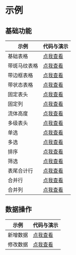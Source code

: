 # 示例

## 基础功能

| 示例 | 代码与演示 |
| --- | --- |
| 基础表格 | [点我查看](https://fairyever.gitee.io/d2-admin-preview/#/demo/d2-crud/demo1) |
| 带斑马纹表格 | [点我查看](https://fairyever.gitee.io/d2-admin-preview/#/demo/d2-crud/demo2) |
| 带边框表格 | [点我查看](https://fairyever.gitee.io/d2-admin-preview/#/demo/d2-crud/demo3) |
| 带状态表格 | [点我查看](https://fairyever.gitee.io/d2-admin-preview/#/demo/d2-crud/demo4) |
| 固定表头 | [点我查看](https://fairyever.gitee.io/d2-admin-preview/#/demo/d2-crud/demo5) |
| 固定列 | [点我查看](https://fairyever.gitee.io/d2-admin-preview/#/demo/d2-crud/demo6) |
| 流体高度 | [点我查看](https://fairyever.gitee.io/d2-admin-preview/#/demo/d2-crud/demo7) |
| 多级表头 | [点我查看](https://fairyever.gitee.io/d2-admin-preview/#/demo/d2-crud/demo8) |
| 单选 | [点我查看](https://fairyever.gitee.io/d2-admin-preview/#/demo/d2-crud/demo9) |
| 多选 | [点我查看](https://fairyever.gitee.io/d2-admin-preview/#/demo/d2-crud/demo10) |
| 排序 | [点我查看](https://fairyever.gitee.io/d2-admin-preview/#/demo/d2-crud/demo11) |
| 筛选 | [点我查看](https://fairyever.gitee.io/d2-admin-preview/#/demo/d2-crud/demo12) |
| 表尾合计行 | [点我查看](https://fairyever.gitee.io/d2-admin-preview/#/demo/d2-crud/demo13) |
| 合并行 | [点我查看](https://fairyever.gitee.io/d2-admin-preview/#/demo/d2-crud/demo14) |
| 合并列 | [点我查看](https://fairyever.gitee.io/d2-admin-preview/#/demo/d2-crud/demo15) |

## 数据操作

| 示例 | 代码与演示 |
| --- | --- |
| 新增数据 | [点我查看](https://fairyever.gitee.io/d2-admin-preview/#/demo/d2-crud/demo16) |
| 修改数据 | [点我查看](https://fairyever.gitee.io/d2-admin-preview/#/demo/d2-crud/demo17) |
